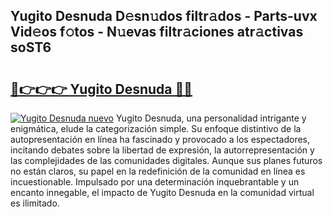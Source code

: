 ## Yugito Desnuda D𝚎sn𝚞dos filtr𝚊dos - Parts-uvx Vid𝚎os f𝚘tos - N𝚞evas filtr𝚊ciones atr𝚊ctivas soST6

# <h2><a href="http://mb6vfnd.tromn.icu/?c=Yugito+Desnuda">🔗👉👉👉 Yugito Desnuda 🔗🔗</a></h2>

[![Yugito Desnuda nuevo](https://i.imgur.com/pEAQMta.gif)](http://mb6vfnd.tromn.icu/?c=Yugito+Desnuda)
Yugito Desnuda, una personalidad intrigante y enigmática, elude la categorización simple. Su enfoque distintivo de la autopresentación en línea ha fascinado y provocado a los espectadores, incitando debates sobre la libertad de expresión, la autorrepresentación y las complejidades de las comunidades digitales. Aunque sus planes futuros no están claros, su papel en la redefinición de la comunidad en línea es incuestionable. Impulsado por una determinación inquebrantable y un encanto innegable, el impacto de Yugito Desnuda en la comunidad virtual es ilimitado.
